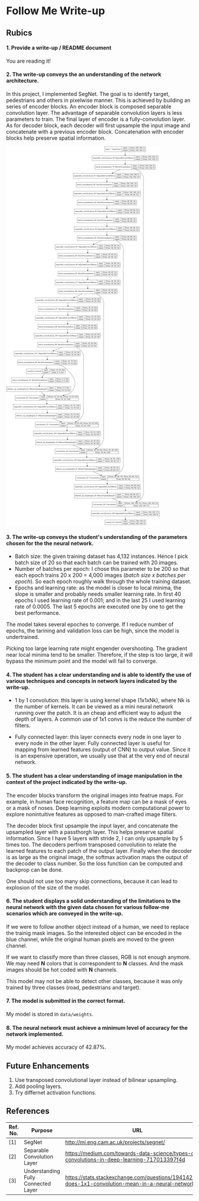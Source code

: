 # Follow Me Write-up

## Rubics
#### 1. Provide a write-up / README document
You are reading it!

#### 2. The write-up conveys the an understanding of the network architecture.
In this project, I implemented SegNet. The goal is to identify target, pedestrians and others in pixelwise manner. This is achieved by building an series of encoder blocks. An encoder block is composed separable convolution layer. The advantage of separable convolution layers is less parameters to train. The final layer of encoder is a fully-convolution layer. As for decoder block, each decoder will first upsample the input image and concatenate with a previous encoder block. Concatenation with encoder blocks help preserve spatial information.

![model_scheme](data/figures/model_with_shape.png)

#### 3. The write-up conveys the student's understanding of the parameters chosen for the the neural network.

- Batch size: the given training dataset has 4,132 instances. Hence I pick batch size of 20 so that each batch can be trained with 20 images.
- Number of batches per epoch: I chose this parameter to be 200 so that each epoch trains 20 x 200 = 4,000 images (*batch size x batches per epoch*). So each epoch roughly walk through the whole training dataset.
- Epochs and learning rate: as the model is closer to local minima, the slope is smaller and probably needs smaller learning rate. In first 40 epochs I used learning rate of 0.001; and in the last 25 I used learning rate of 0.0005. The last 5 epochs are executed one by one to get the best performance.

The model takes several epoches to converge. If I reduce number of epochs, the tarining and validation loss can be high, since the model is undertrained. 

Picking too large learning rate might engender overshooting. The gradient near local minima tend to be smaller. Therefore, if the step is too large, it will bypass the minimum point and the model will fail to converge.

#### 4. The student has a clear understanding and is able to identify the use of various techniques and concepts in network layers indicated by the write-up.

- 1 by 1 convolution: this layer is using kernel shape (1x1xNk), where Nk is the number of kernels. It can be viewed as a mini neural network running over the patch. It is an cheap and efficient way to adjust the depth of layers. A common use of 1x1 convs is the reduce the number of filters.

- Fully connected layer: this layer connects every node in one layer to every node in the other layer. Fully connected layer is useful for mapping from learned features (output of CNN) to output value. Since it is an expensive operation, we usually use that at the very end of neural network.

#### 5. The student has a clear understanding of image manipulation in the context of the project indicated by the write-up.
The encoder blocks transform the original images into featrue maps. For example, in human face recognition, a feature map can be a mask of eyes or a mask of noses. Deep learning exploits modern computational power to explore nonintuitive features as opposed to man-crafted image filters.

The decoder block first upsample the input layer, and concatenate the upsampled layer with a passthorgh layer. This helps preserve spatial information. Since I have 5 layers with stride 2, I can only upsample by 5 times too. The decoders perfrom transposed convolution to relate the learned features to each patch of the output layer. Finally when the decoder is as large as the original image, the softmax activation maps the output of the decoder to class number. So the loss function can be computed and backprop can be done.

One should not use too many skip connections, because it can lead to explosion of the size of the model.

#### 6. The student displays a solid understanding of the limitations to the neural network with the given data chosen for various follow-me scenarios which are conveyed in the write-up.
If we were to follow another object instead of a human, we need to replace the trainig mask images. So the interested object can be encoded in the blue channel, while the original human pixels are moved to the green channel.

If we want to classify more than three classes, RGB is not enough anymore. We may need **N** colors that is correspondent to **N** classes. And the mask images should be hot coded with **N** channels.

This model may not be able to detect other classes, because it was only trained by three classes (road, pedestrians and target).

#### 7. The model is submitted in the correct format.
My model is stored in `data/weights`.

#### 8. The neural network must achieve a minimum level of accuracy for the network implemented.
My model achieves accuracy of 42.87%.

## Future Enhancements
1. Use transposed convolutional layer instead of bilinear upsampling.
2. Add pooling layers.
3. Try differnet activation functions.

## References
|Ref. No.|Purpose|URL|
|--|--|--|
|[1]|SegNet|http://mi.eng.cam.ac.uk/projects/segnet/
|[2]|Separable Convolution Layer| https://medium.com/towards-data-science/types-of-convolutions-in-deep-learning-717013397f4d|
|[3]|Understanding Fully Connected Layer|https://stats.stackexchange.com/questions/194142/what-does-1x1-convolution-mean-in-a-neural-network|
